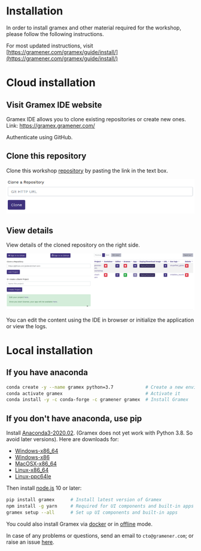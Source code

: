 Installation
============

In order to install gramex and other material required for the workshop, please follow the following instructions.

For most updated instructions, visit [https://gramener.com/gramex/guide/install/](https://gramener.com/gramex/guide/install/)

# Cloud installation

## Visit Gramex IDE website

Gramex IDE allows you to clone existing repositories or create new ones. Link: https://gramex.gramener.com/

Authenticate using GitHub.

## Clone this repository

Clone this workshop [repository](https://github.com/gramexrecipes/gramex-ml-workshop/) by pasting the link in the text box.

![clone repository URL](assets/ide-clone-repo.png)

## View details

View details of the cloned repository on the right side.

![cloned repository](assets/ide-cloned.png)

You can edit the content using the IDE in browser or initialize the application or view the logs.

# Local installation

## If you have anaconda

```bash
conda create -y --name gramex python=3.7            # Create a new environment
conda activate gramex                               # Activate it
conda install -y -c conda-forge -c gramener gramex  # Install Gramex
```

## If you don't have anaconda, use pip

Install [Anaconda3-2020.02](https://repo.anaconda.com/archive/). (Gramex does not yet work with Python 3.8. So avoid later versions). Here are downloads for:

 - [Windows-x86_64](https://repo.anaconda.com/archive/Anaconda3-2020.02-Windows-x86_64.exe)
 - [Windows-x86](https://repo.anaconda.com/archive/Anaconda2-2019.10-Windows-x86.exe)
 - [MacOSX-x86_64](https://repo.anaconda.com/archive/Anaconda2-2019.10-MacOSX-x86_64.pkg)
 - [Linux-x86_64](https://repo.anaconda.com/archive/Anaconda2-2019.10-Linux-x86_64.sh)
 - [Linux-ppc64le](https://repo.anaconda.com/archive/Anaconda2-2019.10-Linux-ppc64le.sh)

Then install [node.js](https://nodejs.org/en/) 10 or later:

```bash
pip install gramex      # Install latest version of Gramex
npm install -g yarn     # Required for UI components and built-in apps
gramex setup --all      # Set up UI components and built-in apps
```

You could also install Gramex via [docker](https://learn.gramener.com/guide/install/#docker-install) or in [offline](https://learn.gramener.com/guide/install/#offline-install) mode.

In case of any problems or questions, send an email to `cto@gramener.com`; or raise an issue [here](https://github.com/gramener/gramex/issues).
